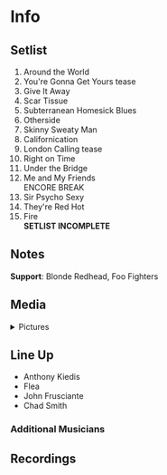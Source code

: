 # Info

## Setlist

1. Around the World
2. You're Gonna Get Yours tease
3. Give It Away
4. Scar Tissue
5. Subterranean Homesick Blues
6. Otherside
7. Skinny Sweaty Man
8. Californication
9. London Calling tease
10. Right on Time
11. Under the Bridge
12. Me and My Friends
<br> ENCORE BREAK
13. Sir Psycho Sexy
14. They're Red Hot
15. Fire
<br> **SETLIST INCOMPLETE**

## Notes

**Support**: Blonde Redhead, Foo Fighters

## Media 

<details>
  <summary>Pictures</summary>
  <!--<img alt="Setlist" title="Setlist" src="_.jpg" height="200" />
  <img alt="Clipping" title="Clipping" src="_.jpg" height="200" />
  <img alt="Flyer" title="Flyer" src="_.jpg" height="200" />-->
</details>

## Line Up

* Anthony Kiedis
* Flea
* John Frusciante
* Chad Smith

### Additional Musicians

## Recordings
